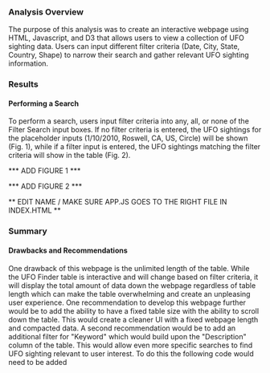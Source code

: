 ### Analysis Overview

The purpose of this analysis was to create an interactive webpage using HTML, Javascript, and D3 that allows users to view a collection of UFO sighting data. Users
can input different filter criteria (Date, City, State, Country, Shape) to narrow their search and gather relevant UFO sighting information.

### Results

#### Performing a Search
To perform a search, users input filter criteria into any, all, or none of the Filter Search input boxes. If no filter criteria is entered, the UFO sightings for the placeholder inputs (1/10/2010, Roswell, CA, US, Circle) will be shown (Fig. 1), while if a filter input is entered, the UFO sightings matching the filter criteria will show in the table (Fig. 2). 

*** ADD FIGURE 1 ***

*** ADD FIGURE 2 ***

** EDIT NAME / MAKE SURE APP.JS GOES TO THE RIGHT FILE IN INDEX.HTML **


### Summary

#### Drawbacks and Recommendations
One drawback of this webpage is the unlimited length of the table. While the UFO Finder table is interactive and will change based on filter criteria, it will display
the total amount of data down the webpage regardless of table length which can make the table overwhelming and create an unpleasing user experience. One recommendation
to develop this webpage further would be to add the ability to have a fixed table size with the ability to scroll down the table. This would create a cleaner UI with a 
fixed webpage length and compacted data. A second recommendation would be to add an additional filter for "Keyword" which would build upon the "Description" column of the table. This would allow even more specific searches to find UFO sighting relevant to user interest. To do this the following code would need to be added 
